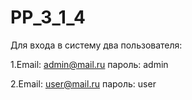 # PP_3_1_4
Для входа в систему два пользователя:

1.Email: admin@mail.ru пароль: admin

2.Email: user@mail.ru пароль: user
